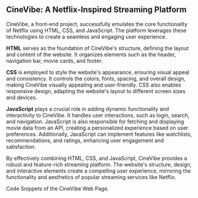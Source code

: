 ## CineVibe: A Netflix-Inspired Streaming Platform

CineVibe, a front-end project, successfully emulates the core functionality of Netflix using HTML, CSS, and JavaScript. The platform leverages these technologies to create a seamless and engaging user experience.

**HTML** serves as the foundation of CineVibe's structure, defining the layout and content of the website. It organizes elements such as the header, navigation bar, movie cards, and footer. 

**CSS** is employed to style the website's appearance, ensuring visual appeal and consistency. It controls the colors, fonts, spacing, and overall design, making CineVibe visually appealing and user-friendly. CSS also enables responsive design, adapting the website's layout to different screen sizes and devices. 

**JavaScript** plays a crucial role in adding dynamic functionality and interactivity to CineVibe. It handles user interactions, such as login, search, and navigation. JavaScript is also responsible for fetching and displaying movie data from an API, creating a personalized experience based on user preferences. Additionally, JavaScript can implement features like watchlists, recommendations, and ratings, enhancing user engagement and satisfaction.

By effectively combining HTML, CSS, and JavaScript, CineVibe provides a robust and feature-rich streaming platform. The website's structure, design, and interactive elements create a compelling user experience, mirroring the functionality and aesthetics of popular streaming services like Netflix.

Code Snippets of the CineVibe Web Page.



